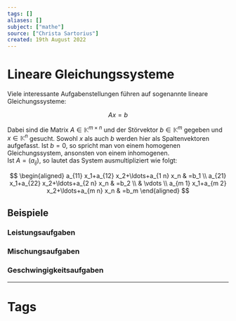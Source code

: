 ```yaml
---
tags: []
aliases: []
subject: ["mathe"]
source: ["Christa Sartorius"]
created: 19th August 2022
---
```


# Lineare Gleichungssysteme

Viele interessante Aufgabenstellungen führen auf sogenannte lineare Gleichungssysteme:

$$
A x=b
$$

Dabei sind die Matrix $A \in \mathbb{K}^{m \times n}$ und der Störvektor $b \in \mathbb{K}^m$ gegeben und $x \in \mathbb{K}^n$ gesucht. Sowohl $x$ als auch $b$ werden hier als Spaltenvektoren aufgefasst. Ist $b=0$, so spricht man von einem homogenen Gleichungssystem, ansonsten von einem inhomogenen.  
Ist $A=\left(a_{i j}\right)$, so lautet das System ausmultipliziert wie folgt:

$$
\begin{aligned}
a_{11} x_1+a_{12} x_2+\ldots+a_{1 n} x_n & =b_1 \\
a_{21} x_1+a_{22} x_2+\ldots+a_{2 n} x_n & =b_2 \\
& \vdots \\
a_{m 1} x_1+a_{m 2} x_2+\ldots+a_{m n} x_n & =b_m
\end{aligned}
$$

## Beispiele

### Leistungsaufgaben

### Mischungsaufgaben

### Geschwingigkeitsaufgaben

---

# Tags